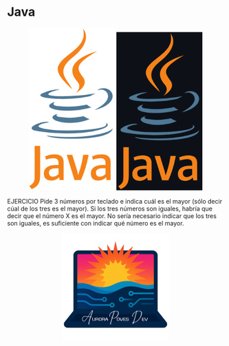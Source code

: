 # Java

<p align="center">
  <img src="https://raw.githubusercontent.com/APoves/Java/main/claro.png#gh-light-mode-only" alt="Logo modo claro" width="200">
  <img src="https://raw.githubusercontent.com/APoves/Java/main/oscuro.png#gh-dark-mode-only" alt="Logo modo oscuro" width="200">
</p>




EJERCICIO 
Pide 3 números por teclado e indica cuál es el mayor (sólo decir cúal de los tres es el mayor).
Si los tres números son iguales, habría que decir que el número X es el mayor. No sería necesario indicar que los tres son iguales, es suficiente con indicar qué número es el mayor.
	 

<p align="center">
<img src="https://github.com/APoves/APoves/blob/main/logo.png" alt="Mi Logo" width="250"/>
</p>
